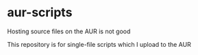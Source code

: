 # aur-scripts

Hosting source files on the AUR is not good

This repository is for single-file scripts which I upload to the AUR
